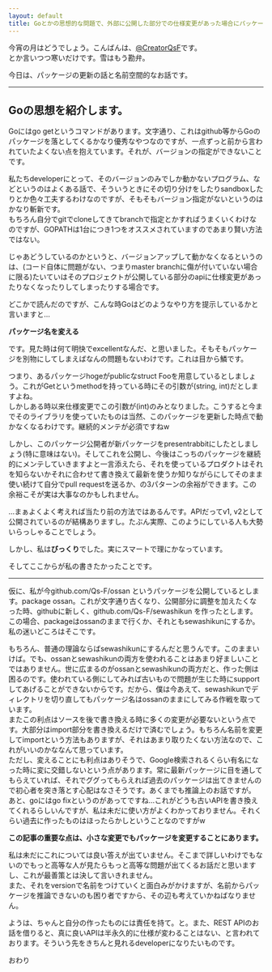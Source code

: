 ```yaml
---
layout: default
title: Goとかの思想的な問題で、外部に公開した部分での仕様変更があった場合にパッケージの名前を変更して対応すべきか
---
```


今宵の月はどうでしょう。こんばんは、[@CreatorQsF](http://f.9en.co/?move=mainSns)です。  
とか言いつつ寒いだけです。雪はもう勘弁。

今日は、パッケージの更新の話と名前空間的なお話です。

***

## Goの思想を紹介します。

Goにはgo getというコマンドがあります。文字通り、これはgithub等からGoのパッケージを落としてくるかなり優秀なやつなのですが、一点ずっと前から言われていたよくない点を抱えています。それが、バージョンの指定ができないことです。

私たちdeveloperにとって、そのバージョンのみでしか動かないプログラム、などというのはよくある話で、そういうときにその切り分けをしたりsandboxしたりとか色々工夫するわけなのですが、そもそもバージョン指定がないというのはかなり斬新です。  
もちろん自分でgitでcloneしてきてbranchで指定とかすればうまくいくわけなのですが、GOPATHは1台につき1つをオススメされていますのであまり賢い方法ではない。

じゃあどうしているのかというと、バージョンアップして動かなくなるというのは、(コード自体に問題がない、つまりmaster branchに傷が付いていない場合に限る)たいていはそのプロジェクトが公開している部分のapiに仕様変更があったりなくなったりしてしまったりする場合です。

どこかで読んだのですが、こんな時Goはどのようなやり方を提示しているかと言いますと…

**パッケージ名を変える**

です。見た時は何て明快でexcellentなんだ、と思いました。そもそもパッケージを別物にしてしまえばなんの問題もないわけです。これは目から鱗です。

つまり、あるパッケージhogeがpublicなstruct Fooを用意しているとしましょう。これがGetというmethodを持っている時にその引数が(string, int)だとしますよね。  
しかしある時以来仕様変更でこの引数が(int)のみとなりました。こうすると今までそのライブラリを使っていたものは当然、このパッケージを更新した時点で動かなくなるわけです。継続的メンテが必須ですねw

しかし、このパッケージ公開者が新パッケージをpresentrabbitにしたとしましょう(特に意味はない)。そしてこれを公開し、今後はこっちのパッケージを継続的にメンテしていきますよと一言添えたら、それを使っているプロダクトはそれを知らないかそれに合わせて書き換えて最新を使うか知りながらにしてそのまま使い続けて自分でpull requestを送るか、の3パターンの余裕ができます。この余裕こそが実は大事なのかもしれません。

…まぁよくよく考えれば当たり前の方法ではあるんです。APIだってv1, v2として公開されているのが結構ありますし。たぶん実際、このようにしている人も大勢いらっしゃることでしょう。

しかし、私は**びっくり**でした。実にスマートで理にかなっています。

そしてここからが私の書きたかったことです。

***

仮に、私が今github.com/Qs-F/ossan というパッケージを公開しているとします。package ossan。これが文字通り古くなり、公開部分に調整を加えたくなった時、githubに新しく、github.com/Qs-F/sewashikun を作ったとします。この場合、packageはossanのままで行くか、それともsewashikunにするか。私の迷いどころはそこです。

もちろん、普通の理論ならばsewashikunにするんだと思うんです。このままいけば。でも、ossanとsewashikunの両方を使われることはあまり好ましいことではありません。世に広まるのがossanとsewashikunの両方だと、作った側は困るのです。使われている側にしてみれば古いもので問題が生じた時にsupportしてあげることができないからです。だから、僕は今あえて、sewashikunでディレクトリを切り直してもパッケージ名はossanのままにしてみる作戦を取っています。  
またこの利点はソースを後で書き換える時に多くの変更が必要ないという点です。大部分はimport部分を書き換えるだけで済むでしょう。もちろん名前を変更してimportという方法もありますが、それはあまり取りたくない方法なので、これがいいのかななんて思っています。  
ただし、変えることにも利点はありそうで、Google検索されるくらい有名になった時に変に交錯しないという点があります。常に最新パッケージに目を通してもらえていれば、それでググってもらえれば過去のパッケージは出てきませんので初心者を突き落とす心配はなさそうです。あくまでも推論上のお話ですが。
あと、goにはgo fixというのがあってですね…これがどうも古いAPIを書き換えてくれるらしいんですが、私は未だに使い方がよくわかっておりません。それくらい過去に作ったものはほったらかしということなのですがw

**この記事の重要な点は、小さな変更でもパッケージを変更することにあります。**

私は未だにこれについては良い答えが出ていません。そこまで詳しいわけでもないのでもっと高等な人が見たらもっと高等な問題が出てくるお話だと思いますし、これが最善策とは決して言いきれません。  
また、それをversionで名前をつけていくと面白みがかけますが、名前からパッケージを推論できないのも困り者ですから、その辺も考えていかねばなりません。

ようは、ちゃんと自分の作ったものには責任を持て。と。また、REST APIのお話を借りると、真に良いAPIは半永久的に仕様が変わることはない、と言われております。そういう先をきちんと見れるdeveloperになりたいものです。

おわり